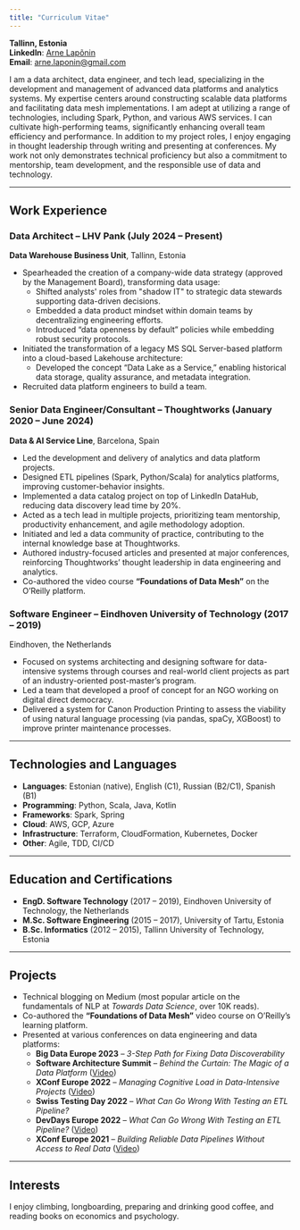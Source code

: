 ```yaml
---
title: "Curriculum Vitae"
---
```


**Tallinn, Estonia**  
**LinkedIn**: [Arne Lapõnin](https://linkedin.com/in/arnelaponin)  
**Email**: [arne.laponin@gmail.com](mailto:arne.laponin@gmail.com)

I am a data architect, data engineer, and tech lead, specializing in the development and management of advanced data platforms and analytics systems. My expertise centers around constructing scalable data platforms and facilitating data mesh implementations. I am adept at utilizing a range of technologies, including Spark, Python, and various AWS services. I can cultivate high-performing teams, significantly enhancing overall team efficiency and performance. In addition to my project roles, I enjoy engaging in thought leadership through writing and presenting at conferences. My work not only demonstrates technical proficiency but also a commitment to mentorship, team development, and the responsible use of data and technology.

---

## Work Experience

### Data Architect – LHV Pank (July 2024 – Present)
**Data Warehouse Business Unit**, Tallinn, Estonia

- Spearheaded the creation of a company-wide data strategy (approved by the Management Board), transforming data usage:
    - Shifted analysts' roles from "shadow IT" to strategic data stewards supporting data-driven decisions.
    - Embedded a data product mindset within domain teams by decentralizing engineering efforts.
    - Introduced “data openness by default” policies while embedding robust security protocols.
- Initiated the transformation of a legacy MS SQL Server-based platform into a cloud-based Lakehouse architecture:
    - Developed the concept “Data Lake as a Service,” enabling historical data storage, quality assurance, and metadata integration.
- Recruited data platform engineers to build a team.

### Senior Data Engineer/Consultant – Thoughtworks (January 2020 – June 2024)
**Data & AI Service Line**, Barcelona, Spain

- Led the development and delivery of analytics and data platform projects.
- Designed ETL pipelines (Spark, Python/Scala) for analytics platforms, improving customer-behavior insights.
- Implemented a data catalog project on top of LinkedIn DataHub, reducing data discovery lead time by 20%.
- Acted as a tech lead in multiple projects, prioritizing team mentorship, productivity enhancement, and agile methodology adoption.
- Initiated and led a data community of practice, contributing to the internal knowledge base at Thoughtworks.
- Authored industry-focused articles and presented at major conferences, reinforcing Thoughtworks’ thought leadership in data engineering and analytics.
- Co-authored the video course **“Foundations of Data Mesh”** on the O’Reilly platform.

### Software Engineer – Eindhoven University of Technology (2017 – 2019)
Eindhoven, the Netherlands

- Focused on systems architecting and designing software for data-intensive systems through courses and real-world client projects as part of an industry-oriented post-master’s program.
- Led a team that developed a proof of concept for an NGO working on digital direct democracy.
- Delivered a system for Canon Production Printing to assess the viability of using natural language processing (via pandas, spaCy, XGBoost) to improve printer maintenance processes.

---

## Technologies and Languages

- **Languages**: Estonian (native), English (C1), Russian (B2/C1), Spanish (B1)
- **Programming**: Python, Scala, Java, Kotlin
- **Frameworks**: Spark, Spring
- **Cloud**: AWS, GCP, Azure
- **Infrastructure**: Terraform, CloudFormation, Kubernetes, Docker
- **Other**: Agile, TDD, CI/CD

---

## Education and Certifications

- **EngD. Software Technology** (2017 – 2019), Eindhoven University of Technology, the Netherlands
- **M.Sc. Software Engineering** (2015 – 2017), University of Tartu, Estonia
- **B.Sc. Informatics** (2012 – 2015), Tallinn University of Technology, Estonia

---

## Projects

- Technical blogging on Medium (most popular article on the fundamentals of NLP at *Towards Data Science*, over 10K reads).
- Co-authored the **“Foundations of Data Mesh”** video course on O’Reilly’s learning platform.
- Presented at various conferences on data engineering and data platforms:
    - **Big Data Europe 2023** – *3-Step Path for Fixing Data Discoverability*
    - **Software Architecture Summit** – *Behind the Curtain: The Magic of a Data Platform* ([Video](https://youtu.be/_9WK0B1pzzU))
    - **XConf Europe 2022** – *Managing Cognitive Load in Data-Intensive Projects* ([Video](https://youtu.be/NLr42EfZFf8))
    - **Swiss Testing Day 2022** – *What Can Go Wrong With Testing an ETL Pipeline?*
    - **DevDays Europe 2022** – *What Can Go Wrong With Testing an ETL Pipeline?* ([Video](https://youtu.be/HYa3xjHDWZI))
    - **XConf Europe 2021** – *Building Reliable Data Pipelines Without Access to Real Data* ([Video](https://youtu.be/kr9kWB2aJNM))

---

## Interests

I enjoy climbing, longboarding, preparing and drinking good coffee, and reading books on economics and psychology.
